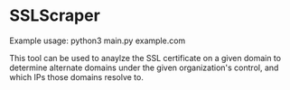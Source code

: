 # SSLScraper

Example usage: python3 main.py example.com


This tool can be used to anaylze the SSL certificate on a given domain to determine alternate domains under the given organization's control, and which IPs those domains resolve to.
